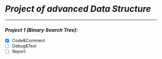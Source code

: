 # *Project of advanced Data Structure*
---
### *Project 1 (Binary Search Tree)*:
  - [X] Code&Comment
  - [ ] Debug&Test
  - [ ] Report
